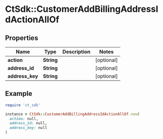 # CtSdk::CustomerAddBillingAddressIdActionAllOf

## Properties

| Name | Type | Description | Notes |
| ---- | ---- | ----------- | ----- |
| **action** | **String** |  | [optional] |
| **address_id** | **String** |  | [optional] |
| **address_key** | **String** |  | [optional] |

## Example

```ruby
require 'ct_sdk'

instance = CtSdk::CustomerAddBillingAddressIdActionAllOf.new(
  action: null,
  address_id: null,
  address_key: null
)
```

